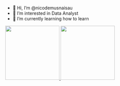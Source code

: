 - 👋 Hi, I’m @nicodemusnaisau
- 👀 I’m interested in Data Analyst
- 🌱 I’m currently learning how to learn

<a href="https://github.com/nicodemusnaisau">
 <img height="170em" src="https://github-readme-stats.anuraghazra1.vercel.app/api?username=nicodemusnaisau&show_icons=true&include_all_commits=true&theme=default" />
  <img height="170em" src="https://github-readme-stats.anuraghazra1.vercel.app/api/top-langs/?username=nicodemusnaisau&layout=compact&theme=default" />
</a>


<!---
nicodemusnaisau/nicodemusnaisau is a ✨ special ✨ repository because its `README.md` (this file) appears on your GitHub profile.
You can click the Preview link to take a look at your changes.

